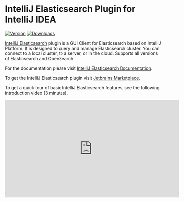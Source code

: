 # IntelliJ Elasticsearch Plugin for IntelliJ IDEA

[![Version](https://img.shields.io/jetbrains/plugin/v/org.elasticsearch4idea.svg)](https://plugins.jetbrains.com/plugin/org.elasticsearch4idea)
[![Downloads](https://img.shields.io/jetbrains/plugin/d/org.elasticsearch4idea.svg)](https://plugins.jetbrains.com/plugin/org.elasticsearch4idea)

[IntelliJ Elasticsearch](https://www.intellij-elasticsearch.com/) plugin is a GUI Client for Elasticsearch based on IntelliJ Platform.
It is designed to query and manage Elasticsearch cluster.
You can connect to a local cluster, to a server, or in the cloud.
Supports all versions of Elasticsearch and OpenSearch.

For the documentation please visit [IntelliJ Elasticsearch Documentation](https://www.intellij-elasticsearch.com/docs/getting-started/overview/).

To get the IntelliJ Elasticsearch plugin visit [Jetbrains Marketplace](https://plugins.jetbrains.com/plugin/14512-elasticsearch).


To get a quick tour of basic IntelliJ Elasticsearch features, see the following introduction video (3 minutes).

<iframe width="560" height="315" src="https://www.youtube.com/embed/lSsnPGMG830" title="YouTube video player" frameborder="0" allow="accelerometer; autoplay; clipboard-write; encrypted-media; gyroscope; picture-in-picture" allowfullscreen></iframe>